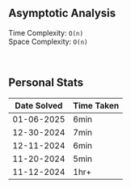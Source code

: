 ## Asymptotic Analysis  
Time Complexity: `O(n)`  
Space Complexity: `O(n)`  

&nbsp;  

## Personal Stats
| Date Solved | Time Taken |
| ----------- | ---------- |
| 01-06-2025  | 6min |  
| 12-30-2024  | 7min |  
| 12-11-2024  | 6min |  
| 11-20-2024  | 5min |  
| 11-12-2024  | 1hr+ |  
